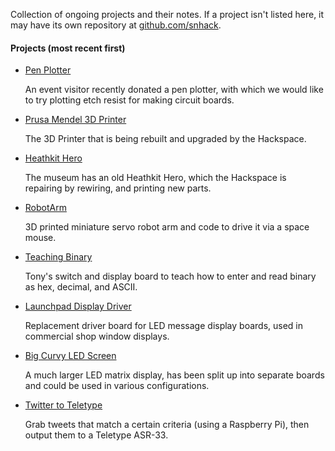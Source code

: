 Collection of ongoing projects and their notes.  If a project isn't listed here, it may have its own repository at [github.com/snhack](https://github.com/snhack/).

#### Projects (most recent first)

- [Pen Plotter](Pen-plotter)

  An event visitor recently donated a pen plotter, with which we would like to try plotting etch resist for making circuit boards.

- [Prusa Mendel 3D Printer](Prusa-Mendel)

  The 3D Printer that is being rebuilt and upgraded by the Hackspace.

- [Heathkit Hero](Hero)

  The museum has an old Heathkit Hero, which the Hackspace is repairing by rewiring, and printing new parts.

- [RobotArm](RobotArm)

  3D printed miniature servo robot arm and code to drive it via a space mouse.

- [Teaching Binary](Teaching-Binary)

  Tony's switch and display board to teach how to enter and read binary as hex, decimal, and ASCII.

- [Launchpad Display Driver](Launchpad-Display)

  Replacement driver board for LED message display boards, used in commercial shop window displays.

- [Big Curvy LED Screen](Big-Curvy-LED-Screen)

  A much larger LED matrix display, has been split up into separate boards and could be used in various configurations.

- [Twitter to Teletype](Twitter-to-Teletype)

  Grab tweets that match a certain criteria (using a Raspberry Pi), then output them to a Teletype ASR-33.